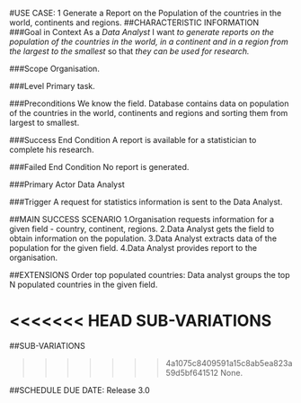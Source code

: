 #USE CASE: 1 Generate a Report on the Population of the countries in the world, continents and regions.
##CHARACTERISTIC INFORMATION
###Goal in Context
As a *Data Analyst* I want *to generate reports on the population of the countries in the world, in a continent and in a region from the largest to the smallest* so that *they can be used for research.*

###Scope
Organisation.

###Level
Primary task.

###Preconditions
We know the field. Database contains data on population of the countries in the world, continents and regions and sorting them from largest to smallest.

###Success End Condition
A report is available for a statistician to complete his research.

###Failed End Condition
No report is generated.

###Primary Actor
Data Analyst

###Trigger
A request for statistics information is sent to the Data Analyst.

##MAIN SUCCESS SCENARIO
1.Organisation requests information for a given field - country, continent, regions.
2.Data Analyst gets the field to obtain information on the population.
3.Data Analyst extracts data of the population for the given field.
4.Data Analyst provides report to the organisation.

##EXTENSIONS
Order top populated countries:
Data analyst groups the top N populated countries in the given field.

<<<<<<< HEAD
SUB-VARIATIONS
=======
##SUB-VARIATIONS
>>>>>>> 4a1075c8409591a15c8ab5ea823a59d5bf641512
None.

##SCHEDULE
DUE DATE: Release 3.0
